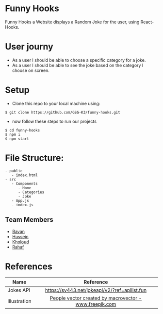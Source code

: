 # Funny Hooks
Funny Hooks a Website displays a Random Joke for the user, using React-Hooks.

# User journy
- As a user I should be able to choose a specific category for a joke.
- As a user I should be able to see the joke based on the category I choose on screen.

# Setup
- Clone this repo to your local machine using:
```shell
$ git clone https://github.com/GSG-K3/funny-hooks.git
```
- now follow these steps to run our projects
```shell
$ cd funny-hooks
$ npm i
$ npm start
```

# File Structure:</h3>
```
- public
   - index.html
- src
   - Components
      - Home
      - Categories
      - Joke
   - App.js
   - index.js
```
## Team Members
 - [Bayan](https://github.com/bayan-404)
 - [Hussein](https://github.com/Hussein-shahatet97)
 - [Kholoud](https://github.com/kholoudfann)
 - [Rahaf](https://github.com/rahaf-96)

# References

| Name  | Reference     |
| ------------- |:-------------:|
| Jokes API        | https://sv443.net/jokeapi/v2/?ref=apilist.fun|
| Illustration        |<a href='https://www.freepik.com/free-photos-vectors/people'>People vector created by macrovector - www.freepik.com</a>|


